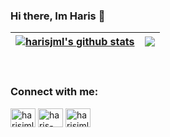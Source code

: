 ### Hi there, Im Haris 👋
| <a href="https://github.com/harisjml"><img align="center" src="https://github-readme-stats.vercel.app/api?username=harisjml&show_icons=true&include_all_commits=true&title_color=ffffff&icon_color=bb2acf&text_color=daf7dc&bg_color=151515&hide_border=true" alt="harisjml's github stats" /></a> | <a href="https://github.com/harisjml"><img align="center" src="https://github-readme-stats.vercel.app/api/top-langs/?username=harisjml&layout=compact&title_color=ffffff&icon_color=bb2acf&text_color=daf7dc&bg_color=151515&hide_border=true" /></a> |
| ------------- | ------------- |
<br/>
<h3 align="left">Connect with me:</h3>
<p align="left">
<a href="https://twitter.com/harisjml" target="blank"><img align="center" src="https://raw.githubusercontent.com/rahuldkjain/github-profile-readme-generator/master/src/images/icons/Social/twitter.svg" alt="harisjml" height="30" width="40" /></a>
<a href="https://linkedin.com/in/haris-jamaludin-8433bb292" target="blank"><img align="center" src="https://raw.githubusercontent.com/rahuldkjain/github-profile-readme-generator/master/src/images/icons/Social/linked-in-alt.svg" alt="haris-jamaludin-8433bb292" height="30" width="40" /></a>
<a href="https://instagram.com/harisjml" target="blank"><img align="center" src="https://raw.githubusercontent.com/rahuldkjain/github-profile-readme-generator/master/src/images/icons/Social/instagram.svg" alt="harisjml" height="30" width="40" /></a>
</p>
<!--
**harisjml/harisjml** is a ✨ _special_ ✨ repository because its `README.md` (this file) appears on your GitHub profile.

Here are some ideas to get you started:

- 🔭 I’m currently working on ...
- 🌱 I’m currently learning ...
- 👯 I’m looking to collaborate on ...
- 🤔 I’m looking for help with ...
- 💬 Ask me about ...
- 📫 How to reach me: ...
- 😄 Pronouns: ...
- ⚡ Fun fact: ...
-->
